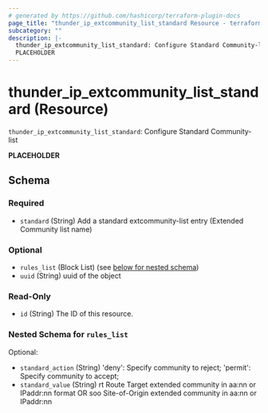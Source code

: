 ```yaml
---
# generated by https://github.com/hashicorp/terraform-plugin-docs
page_title: "thunder_ip_extcommunity_list_standard Resource - terraform-provider-thunder"
subcategory: ""
description: |-
  thunder_ip_extcommunity_list_standard: Configure Standard Community-list
  PLACEHOLDER
---
```


# thunder_ip_extcommunity_list_standard (Resource)

`thunder_ip_extcommunity_list_standard`: Configure Standard Community-list

__PLACEHOLDER__



<!-- schema generated by tfplugindocs -->
## Schema

### Required

- `standard` (String) Add a standard extcommunity-list entry (Extended Community list name)

### Optional

- `rules_list` (Block List) (see [below for nested schema](#nestedblock--rules_list))
- `uuid` (String) uuid of the object

### Read-Only

- `id` (String) The ID of this resource.

<a id="nestedblock--rules_list"></a>
### Nested Schema for `rules_list`

Optional:

- `standard_action` (String) 'deny': Specify community to reject; 'permit': Specify community to accept;
- `standard_value` (String) rt Route Target extended community in aa:nn or IPaddr:nn format OR soo Site-of-Origin extended community in aa:nn or IPaddr:nn



